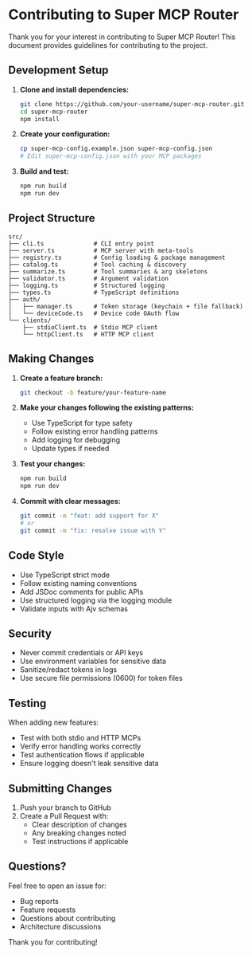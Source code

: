 # Contributing to Super MCP Router

Thank you for your interest in contributing to Super MCP Router! This document provides guidelines for contributing to the project.

## Development Setup

1. **Clone and install dependencies:**
   ```bash
   git clone https://github.com/your-username/super-mcp-router.git
   cd super-mcp-router
   npm install
   ```

2. **Create your configuration:**
   ```bash
   cp super-mcp-config.example.json super-mcp-config.json
   # Edit super-mcp-config.json with your MCP packages
   ```

3. **Build and test:**
   ```bash
   npm run build
   npm run dev
   ```

## Project Structure

```
src/
├── cli.ts              # CLI entry point
├── server.ts           # MCP server with meta-tools
├── registry.ts         # Config loading & package management
├── catalog.ts          # Tool caching & discovery
├── summarize.ts        # Tool summaries & arg skeletons
├── validator.ts        # Argument validation
├── logging.ts          # Structured logging
├── types.ts            # TypeScript definitions
├── auth/
│   ├── manager.ts      # Token storage (keychain + file fallback)
│   └── deviceCode.ts   # Device code OAuth flow
└── clients/
    ├── stdioClient.ts  # Stdio MCP client
    └── httpClient.ts   # HTTP MCP client
```

## Making Changes

1. **Create a feature branch:**
   ```bash
   git checkout -b feature/your-feature-name
   ```

2. **Make your changes following the existing patterns:**
   - Use TypeScript for type safety
   - Follow existing error handling patterns
   - Add logging for debugging
   - Update types if needed

3. **Test your changes:**
   ```bash
   npm run build
   npm run dev
   ```

4. **Commit with clear messages:**
   ```bash
   git commit -m "feat: add support for X"
   # or
   git commit -m "fix: resolve issue with Y"
   ```

## Code Style

- Use TypeScript strict mode
- Follow existing naming conventions
- Add JSDoc comments for public APIs
- Use structured logging via the logging module
- Validate inputs with Ajv schemas

## Security

- Never commit credentials or API keys
- Use environment variables for sensitive data
- Sanitize/redact tokens in logs
- Use secure file permissions (0600) for token files

## Testing

When adding new features:
- Test with both stdio and HTTP MCPs
- Verify error handling works correctly
- Test authentication flows if applicable
- Ensure logging doesn't leak sensitive data

## Submitting Changes

1. Push your branch to GitHub
2. Create a Pull Request with:
   - Clear description of changes
   - Any breaking changes noted
   - Test instructions if applicable

## Questions?

Feel free to open an issue for:
- Bug reports
- Feature requests
- Questions about contributing
- Architecture discussions

Thank you for contributing!